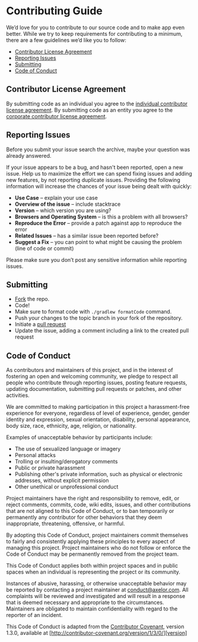 # Contributing Guide

We’d love for you to contribute to our source code and to make app even better.
While we try to keep requirements for contributing to a minimum,
there are a few guidelines we’d like you to follow:

* [Contributor License Agreement](#contributor-license-agreement)
* [Reporting Issues](#reporting-issues)
* [Submitting](#submitting)
* [Code of Conduct](#code-of-conduct)

## Contributor License Agreement

By submitting code as an individual you agree to the [individual contributor license agreement][individual-cla].
By submitting code as an entity you agree to the [corporate contributor license agreement][corporate-cla].

## Reporting Issues

Before you submit your issue search the archive, maybe your question was already answered.

If your issue appears to be a bug, and hasn't been reported, open a new issue.
Help us to maximize the effort we can spend fixing issues and adding new features,
by not reporting duplicate issues. Providing the following information will increase
the chances of your issue being dealt with quickly:

* **Use Case** – explain your use case
* **Overview of the issue** – include stacktrace
* **Version** – which version you are using?
* **Browsers and Operating System** – is this a problem with all browsers?
* **Reproduce the Error** – provide a patch against app to reproduce the error
* **Related Issues** – has a similar issue been reported before?
* **Suggest a Fix** – you can point to what might be causing the problem (line of code or commit)

Please make sure you don’t post any sensitive information while reporting issues.

## Submitting

* [Fork](https://help.github.com/articles/fork-a-repo/) the repo.
* Code!
* Make sure to format code with `./gradlew formatCode` command.
* Push your changes to the topic branch in your fork of the repository.
* Initiate a [pull request](http://help.github.com/send-pull-requests/)
* Update the issue, adding a comment including a link to the created pull request

## Code of Conduct

As contributors and maintainers of this project, and in the interest of
fostering an open and welcoming community, we pledge to respect all people who
contribute through reporting issues, posting feature requests, updating
documentation, submitting pull requests or patches, and other activities.

We are committed to making participation in this project a harassment-free
experience for everyone, regardless of level of experience, gender, gender
identity and expression, sexual orientation, disability, personal appearance,
body size, race, ethnicity, age, religion, or nationality.

Examples of unacceptable behavior by participants include:

* The use of sexualized language or imagery
* Personal attacks
* Trolling or insulting/derogatory comments
* Public or private harassment
* Publishing other's private information, such as physical or electronic
  addresses, without explicit permission
* Other unethical or unprofessional conduct

Project maintainers have the right and responsibility to remove, edit, or
reject comments, commits, code, wiki edits, issues, and other contributions
that are not aligned to this Code of Conduct, or to ban temporarily or
permanently any contributor for other behaviors that they deem inappropriate,
threatening, offensive, or harmful.

By adopting this Code of Conduct, project maintainers commit themselves to
fairly and consistently applying these principles to every aspect of managing
this project. Project maintainers who do not follow or enforce the Code of
Conduct may be permanently removed from the project team.

This Code of Conduct applies both within project spaces and in public spaces
when an individual is representing the project or its community.

Instances of abusive, harassing, or otherwise unacceptable behavior may be
reported by contacting a project maintainer at [conduct@axelor.com][mail]. All
complaints will be reviewed and investigated and will result in a response that
is deemed necessary and appropriate to the circumstances. Maintainers are
obligated to maintain confidentiality with regard to the reporter of an
incident.

This Code of Conduct is adapted from the [Contributor Covenant][homepage],
version 1.3.0, available at
[http://contributor-covenant.org/version/1/3/0/][version]

[mail]: mailto:conduct@axelor.com
[homepage]: http://contributor-covenant.org
[version]: http://contributor-covenant.org/version/1/3/0/
[individual-cla]: http://axelor.com/cla/individuel-cla/
[corporate-cla]: http://axelor.com/cla/corporate-cla/
